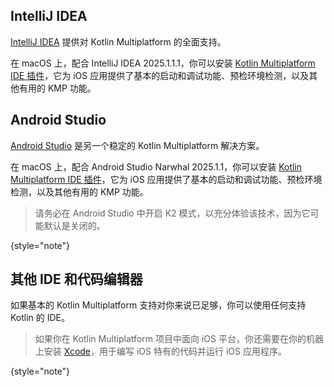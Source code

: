 [//]: # (title: 推荐的 IDE 和代码编辑器)

## IntelliJ IDEA

[IntelliJ IDEA](https://www.jetbrains.com/idea/) 提供对 Kotlin Multiplatform 的全面支持。

在 macOS 上，配合 IntelliJ IDEA 2025.1.1.1，你可以安装 [Kotlin Multiplatform IDE 插件](https://plugins.jetbrains.com/plugin/14936-kotlin-multiplatform)，它为 iOS 应用提供了基本的启动和调试功能、预检环境检测，以及其他有用的 KMP 功能。

## Android Studio

[Android Studio](https://developer.android.com/studio) 是另一个稳定的 Kotlin Multiplatform 解决方案。

在 macOS 上，配合 Android Studio Narwhal 2025.1.1，你可以安装 [Kotlin Multiplatform IDE 插件](https://plugins.jetbrains.com/plugin/14936-kotlin-multiplatform)，它为 iOS 应用提供了基本的启动和调试功能、预检环境检测，以及其他有用的 KMP 功能。

> 请务必在 Android Studio 中开启 K2 模式，以充分体验该技术，因为它可能默认是关闭的。
>
{style="note"}

## 其他 IDE 和代码编辑器

如果基本的 Kotlin Multiplatform 支持对你来说已足够，你可以使用任何支持 Kotlin 的 IDE。

> 如果你在 Kotlin Multiplatform 项目中面向 iOS 平台，你还需要在你的机器上安装 [Xcode](https://developer.apple.com/xcode/)，用于编写 iOS 特有的代码并运行 iOS 应用程序。
>
{style="note"}